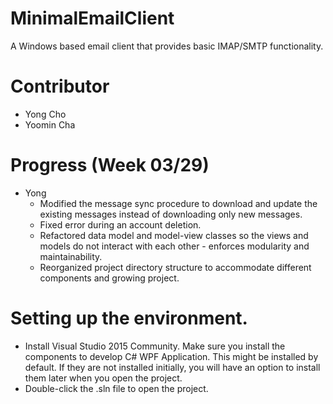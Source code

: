 # MinimalEmailClient
A Windows based email client that provides basic IMAP/SMTP functionality.

# Contributor
- Yong Cho
- Yoomin Cha

# Progress (Week 03/29)
- Yong
    * Modified the message sync procedure to download and update the existing messages instead of downloading only new messages.
    * Fixed error during an account deletion.
    * Refactored data model and model-view classes so the views and models do not interact with each other - enforces modularity and maintainability.
    * Reorganized project directory structure to accommodate different components and growing project.

# Setting up the environment.
- Install Visual Studio 2015 Community. Make sure you install the components to develop C# WPF Application. This might be installed by default. If they are not installed initially, you will have an option to install them later when you open the project.
- Double-click the .sln file to open the project.
